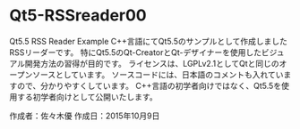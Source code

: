 # Qt5-RSSreader00
Qt5.5 RSS Reader Example
C++言語にてQt5.5のサンプルとして作成しましたRSSリーダーです。
特にQt5.5のQt-CreatorとQt-デザイナーを使用したビジュアル開発方法の習得が目的です。
ライセンスは、LGPLv2.1としてQtと同じのオープンソースとしています。
ソースコードには、日本語のコメントも入れていますので、分かりやすくしています。
C++言語の初学者向けではなく、Qt5.5を使用する初学者向けとして公開いたします。

作成者：佐々木優
作成日：2015年10月9日
